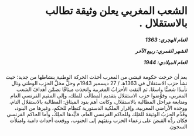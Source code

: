 <h1 dir="rtl">الشعب المغربي يعلن وثيقة تطالب بالاستقلال .</h1>

<h5 dir="rtl">العام الهجري:  1363

الشهر القمري: ربيع الآخر

العام الميلادي: 1944</h5>

<p dir="rtl">بعد أن خرجت حكومة فيشي من المغرب أخذت الحركة الوطنية بنشاطها من جديد؛ حيث نشأ حزب الاستقلال في 1363هـ / 27 ديسمبر 1943م وحلَّ محَلَّ الحزب الوطني ونال تأييدًا شعبيًّا واسعًا، ثم التقت الأحزابُ المغربية واتخذت ميثاقًا تضمَّن أهدافَ الشعب المغربي، وفوَّضوا حزب الاستقلال بتقديم المطالب للملك، وإلى المقيم الفرنسي العام ومتابعة مراحل المطالبة بالاستقلال، وكانت أهم بنود الميثاق: المطالبة بالاستقلال التام، ووحدة الأراضي المغربية، وإقرار الملكية الدستورية كنظام للحكم، وغيرها من البنود، وقَدَّم الحزبُ الوثيقةَ للمَلِك وللحاكم الفرنسي العام، فأيَّدها الملِكُ، وأما الحاكم الفرنسي فكان ردُّه القبضَ على زعماء الحزب ونفيَهم إلى الجنوب، ووقعت أحداث دامية وامتلأت السجون.</p></br>
